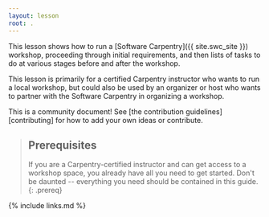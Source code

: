 ```yaml
---
layout: lesson
root: .
---
```


This lesson shows how to run a
[Software Carpentry]({{ site.swc_site }}) workshop, proceeding 
through initial requirements, and then lists of tasks to do at 
various stages before and after the workshop.  

This lesson is primarily for a certified Carpentry instructor who 
wants to run a local workshop, but could also be used by an organizer 
or host who wants to partner with the Software Carpentry in organizing 
a workshop.  

This is a community document!  See 
[the contribution guidelines][contributing] for how to 
add your own ideas or contribute.  

> ## Prerequisites
>
> If you are a Carpentry-certified 
instructor and can get access to a workshop space, you already have all you need 
to get started.  Don't be daunted -- everything you need should be contained 
in this guide.  
{: .prereq}

{% include links.md %}

